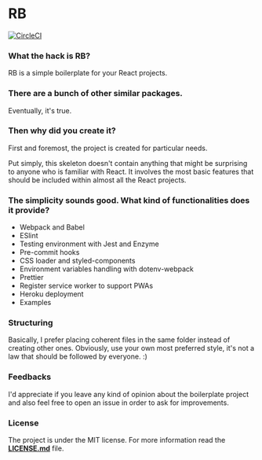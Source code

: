 # RB

[![CircleCI](https://circleci.com/gh/gomorizsolt/react-boilerplate/tree/master.svg?style=svg&circle-token=ce1c7d622158db4975687d0a4e6a9214d3403c0c)](https://circleci.com/gh/gomorizsolt/react-boilerplate/tree/master)

### What the hack is RB?

RB is a simple boilerplate for your React projects.

### There are a bunch of other similar packages.

Eventually, it's true.

### Then why did you create it?

First and foremost, the project is created for particular needs. 

Put simply, this skeleton doesn't contain anything that might be surprising to anyone who is familiar with React. It involves the most basic features that should be included within almost all the React projects.

### The simplicity sounds good. What kind of functionalities does it provide?
- Webpack and Babel
- ESlint
- Testing environment with Jest and Enzyme
- Pre-commit hooks
- CSS loader and styled-components
- Environment variables handling with dotenv-webpack
- Prettier
- Register service worker to support PWAs
- Heroku deployment
- Examples

### Structuring

Basically, I prefer placing coherent files in the same folder instead of creating other ones. Obviously, use your own most preferred style, it's not a law that should be followed by everyone. :)

### Feedbacks

I'd appreciate if you leave any kind of opinion about the boilerplate project and also feel free to open an issue in order to ask for improvements.

### License

The project is under the MIT license. For more information read the [**LICENSE.md**](./LICENSE.md) file.
